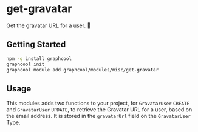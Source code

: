 # get-gravatar

Get the gravatar URL for a user. 🎁

## Getting Started

```sh
npm -g install graphcool
graphcool init
graphcool module add graphcool/modules/misc/get-gravatar
```

## Usage

This modules adds two functions to your project, for `GravatarUser` `CREATE` and `GravatarUser` `UPDATE`, to retrieve the Gravatar URL for a user, based on the email address. It is stored in the `gravatarUrl` field on the `GravatarUser` Type.
